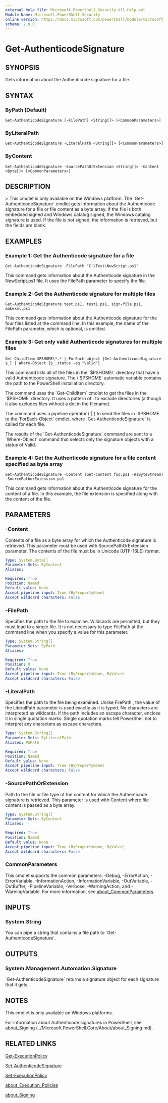 ```yaml
---
external help file: Microsoft.PowerShell.Security.dll-Help.xml
Module Name: Microsoft.PowerShell.Security
online version: https://docs.microsoft.com/powershell/module/microsoft.powershell.security/get-authenticodesignature?view=powershell-7.1&WT.mc_id=ps-gethelp
schema: 2.0.0
---
```


# Get-AuthenticodeSignature

## SYNOPSIS
Gets information about the Authenticode signature for a file.

## SYNTAX

### ByPath (Default)
```
Get-AuthenticodeSignature [-FilePath] <String[]> [<CommonParameters>]
```

### ByLiteralPath
```
Get-AuthenticodeSignature -LiteralPath <String[]> [<CommonParameters>]
```

### ByContent
```
Get-AuthenticodeSignature -SourcePathOrExtension <String[]> -Content <Byte[]> [<CommonParameters>]
```

## DESCRIPTION
\> This cmdlet is only available on the Windows platform.
The \`Get-AuthenticodeSignature\` cmdlet gets information about the Authenticode signature for a file or file content as a byte array.
If the file is both embedded signed and Windows catalog signed, the Windows catalog signature is used.
If the file is not signed, the information is retrieved, but the fields are blank.

## EXAMPLES

### Example 1: Get the Authenticode signature for a file
```
Get-AuthenticodeSignature -FilePath "C:\Test\NewScript.ps1"
```

This command gets information about the Authenticode signature in the NewScript.ps1 file.
It uses the FilePath parameter to specify the file.

### Example 2: Get the Authenticode signature for multiple files
```
Get-AuthenticodeSignature test.ps1, test1.ps1, sign-file.ps1, makexml.ps1
```

This command gets information about the Authenticode signature for the four files listed at the command line.
In this example, the name of the FilePath parameter, which is optional, is omitted.

### Example 3: Get only valid Authenticode signatures for multiple files
```
Get-ChildItem $PSHOME\*.* | ForEach-object {Get-AuthenticodeSignature $_} | Where-Object {$_.status -eq "Valid"}
```

This command lists all of the files in the \`$PSHOME\` directory that have a valid Authenticode signature.
The \`$PSHOME\` automatic variable contains the path to the PowerShell installation directory.

The command uses the \`Get-ChildItem\` cmdlet to get the files in the \`$PSHOME\` directory.
It uses a pattern of .
to exclude directories (although it also excludes files without a dot in the filename).

The command uses a pipeline operator (\`|\`) to send the files in \`$PSHOME\` to the \`ForEach-Object\` cmdlet, where \`Get-AuthenticodeSignature\` is called for each file.

The results of the \`Get-AuthenticodeSignature\` command are sent to a \`Where-Object\` command that selects only the signature objects with a status of Valid.

### Example 4: Get the Authenticode signature for a file content specified as byte array
```
Get-AuthenticodeSignature -Content (Get-Content foo.ps1 -AsByteStream) -SourcePathorExtension ps1
```

This command gets information about the Authenticode signature for the content of a file.
In this example, the file extension is specified along with the content of the file.

## PARAMETERS

### -Content
Contents of a file as a byte array for which the Authenticode signature is retrieved.
This parameter must be used with SourcePathOrExtension parameter.
The contents of the file must be in Unicode (UTF-16LE) format.

```yaml
Type: System.Byte[]
Parameter Sets: ByContent
Aliases:

Required: True
Position: Named
Default value: None
Accept pipeline input: True (ByPropertyName)
Accept wildcard characters: False
```

### -FilePath
Specifies the path to the file to examine.
Wildcards are permitted, but they must lead to a single file.
It is not necessary to type FilePath at the command line when you specify a value for this parameter.

```yaml
Type: System.String[]
Parameter Sets: ByPath
Aliases:

Required: True
Position: 0
Default value: None
Accept pipeline input: True (ByPropertyName, ByValue)
Accept wildcard characters: False
```

### -LiteralPath
Specifies the path to the file being examined.
Unlike FilePath , the value of the LiteralPath parameter is used exactly as it is typed.
No characters are interpreted as wildcards.
If the path includes an escape character, enclose it in single quotation marks.
Single quotation marks tell PowerShell not to interpret any characters as escape characters.

```yaml
Type: System.String[]
Parameter Sets: ByLiteralPath
Aliases: PSPath

Required: True
Position: Named
Default value: None
Accept pipeline input: True (ByPropertyName)
Accept wildcard characters: False
```

### -SourcePathOrExtension
Path to the file or file type of the content for which the Authenticode signature is retrieved.
This parameter is used with Content where file content is passed as a byte array.

```yaml
Type: System.String[]
Parameter Sets: ByContent
Aliases:

Required: True
Position: Named
Default value: None
Accept pipeline input: True (ByPropertyName, ByValue)
Accept wildcard characters: False
```

### CommonParameters
This cmdlet supports the common parameters: -Debug, -ErrorAction, -ErrorVariable, -InformationAction, -InformationVariable, -OutVariable, -OutBuffer, -PipelineVariable, -Verbose, -WarningAction, and -WarningVariable. For more information, see [about_CommonParameters](http://go.microsoft.com/fwlink/?LinkID=113216).

## INPUTS

### System.String
You can pipe a string that contains a file path to \`Get-AuthenticodeSignature\`.

## OUTPUTS

### System.Management.Automation.Signature
\`Get-AuthenticodeSignature\` returns a signature object for each signature that it gets.

## NOTES
This cmdlet is only available on Windows platforms.

For information about Authenticode signatures in PowerShell, see about_Signing (../Microsoft.PowerShell.Core/About/about_Signing.md).

## RELATED LINKS

[Get-ExecutionPolicy]()

[Set-AuthenticodeSignature]()

[Set-ExecutionPolicy]()

[about_Execution_Policies]()

[about_Signing]()


